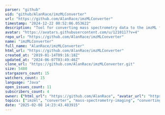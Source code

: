 ```yaml
---
parser: "github"
uid: "github/AlanRace/imzMLConverter"
url: "https://github.com/AlanRace/imzMLConverter"
timestamp: "2024-12-22 00:52:06.053622"
description: "Tool for converting mass spectrometry data to the imzML format."
avatar: "https://avatars.githubusercontent.com/u/1210117?v=4"
repo_url: "https://github.com/AlanRace/imzMLConverter"
name: "imzMLConverter"
full_name: "AlanRace/imzMLConverter"
html_url: "https://github.com/AlanRace/imzMLConverter"
created_at: "2019-01-14T09:16:18Z"
updated_at: "2024-06-07T03:49:46Z"
clone_url: "https://github.com/AlanRace/imzMLConverter.git"
size: 5480
stargazers_count: 15
watchers_count: 15
language: "Java"
open_issues_count: 11
subscribers_count: 4
owner: {"html_url": "https://github.com/AlanRace", "avatar_url": "https://avatars.githubusercontent.com/u/1210117?v=4", "login": "AlanRace", "type": "User"}
topics: ["imzml", "converter", "mass-spectrometry-imaging", "converting-data"]
date: "2025-02-08 14:23:43.483915"
---
```

